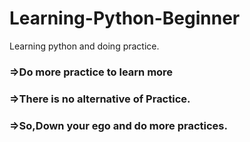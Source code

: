 # Learning-Python-Beginner
Learning python and doing practice. 

<h3>=>Do more practice to learn more</h3>
<h3>=>There is no alternative of Practice.</h3>
<h3>=>So,Down your ego and do more practices.</h3>

